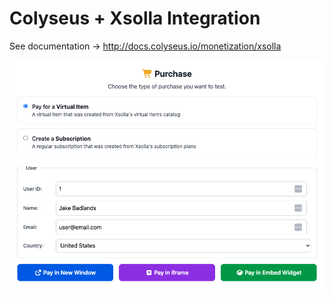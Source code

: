 # Colyseus + Xsolla Integration

See documentation → http://docs.colyseus.io/monetization/xsolla

![Screenshot](screenshot.png)